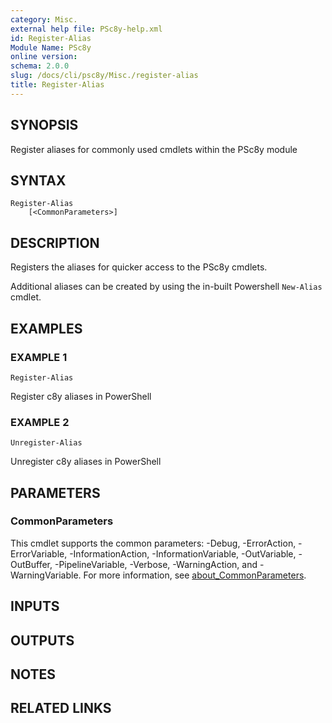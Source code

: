 ```yaml
---
category: Misc.
external help file: PSc8y-help.xml
id: Register-Alias
Module Name: PSc8y
online version:
schema: 2.0.0
slug: /docs/cli/psc8y/Misc./register-alias
title: Register-Alias
---
```




## SYNOPSIS
Register aliases for commonly used cmdlets within the PSc8y module

## SYNTAX

```
Register-Alias
	[<CommonParameters>]
```

## DESCRIPTION
Registers the aliases for quicker access to the PSc8y cmdlets.

Additional aliases can be created by using the in-built Powershell `New-Alias` cmdlet.

## EXAMPLES

### EXAMPLE 1
```
Register-Alias
```

Register c8y aliases in PowerShell

### EXAMPLE 2
```
Unregister-Alias
```

Unregister c8y aliases in PowerShell

## PARAMETERS

### CommonParameters
This cmdlet supports the common parameters: -Debug, -ErrorAction, -ErrorVariable, -InformationAction, -InformationVariable, -OutVariable, -OutBuffer, -PipelineVariable, -Verbose, -WarningAction, and -WarningVariable. For more information, see [about_CommonParameters](http://go.microsoft.com/fwlink/?LinkID=113216).

## INPUTS

## OUTPUTS

## NOTES

## RELATED LINKS
